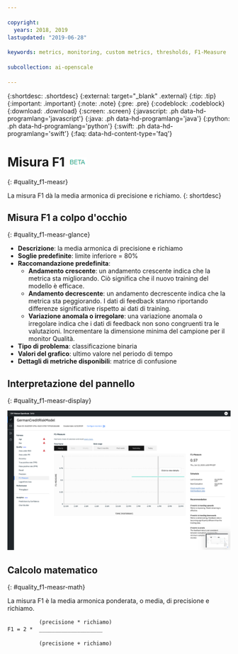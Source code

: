 ```yaml
---

copyright:
  years: 2018, 2019
lastupdated: "2019-06-28"

keywords: metrics, monitoring, custom metrics, thresholds, F1-Measure

subcollection: ai-openscale

---
```


{:shortdesc: .shortdesc}
{:external: target="_blank" .external}
{:tip: .tip}
{:important: .important}
{:note: .note}
{:pre: .pre}
{:codeblock: .codeblock}
{:download: .download}
{:screen: .screen}
{:javascript: .ph data-hd-programlang='javascript'}
{:java: .ph data-hd-programlang='java'}
{:python: .ph data-hd-programlang='python'}
{:swift: .ph data-hd-programlang='swift'}
{:faq: data-hd-content-type='faq'}

# Misura F1 ![tag beta](images/beta.png)
{: #quality_f1-measr}

La misura F1 dà la media armonica di precisione e richiamo.
{: shortdesc}

## Misura F1 a colpo d'occhio
{: #quality_f1-measr-glance}

- **Descrizione**: la media armonica di precisione e richiamo
- **Soglie predefinite**: limite inferiore = 80%
- **Raccomandazione predefinita**:
   - **Andamento crescente**: un andamento crescente indica che la metrica sta migliorando. Ciò significa che il nuovo training del modello è efficace.
   - **Andamento decrescente**: un andamento decrescente indica che la metrica sta peggiorando. I dati di feedback stanno riportando differenze significative rispetto ai dati di training.
   - **Variazione anomala o irregolare**: una variazione anomala o irregolare indica che i dati di feedback non sono congruenti tra le valutazioni. Incrementare la dimensione minima del campione per il monitor Qualità.
- **Tipo di problema**: classificazione binaria
- **Valori del grafico**: ultimo valore nel periodo di tempo
- **Dettagli di metriche disponibili**: matrice di confusione

## Interpretazione del pannello
{: #quality_f1-measr-display}

![viene visualizzato il grafico della misura F1.](images/quality-f1-meas.png)

## Calcolo matematico
{: #quality_f1-measr-math}

La misura F1 è la media armonica ponderata, o media, di precisione e richiamo.

```
          (precisione * richiamo)
F1 = 2 *  ____________________

          (precisione + richiamo)
```

